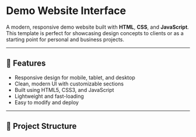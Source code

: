 # Demo Website Interface

A modern, responsive demo website built with **HTML**, **CSS**, and **JavaScript**.  
This template is perfect for showcasing design concepts to clients or as a starting point for personal and business projects.

---

## 🚀 Features
- Responsive design for mobile, tablet, and desktop
- Clean, modern UI with customizable sections
- Built using HTML5, CSS3, and JavaScript
- Lightweight and fast-loading
- Easy to modify and deploy

---

## 📂 Project Structure
